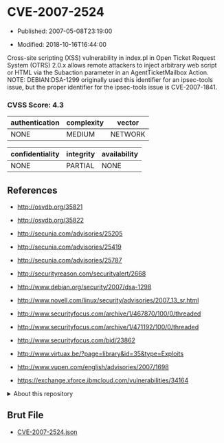 # CVE-2007-2524

- Published: 2007-05-08T23:19:00

- Modified: 2018-10-16T16:44:00

Cross-site scripting (XSS) vulnerability in index.pl in Open Ticket Request System (OTRS) 2.0.x allows remote attackers to inject arbitrary web script or HTML via the Subaction parameter in an AgentTicketMailbox Action.  NOTE: DEBIAN:DSA-1299 originally used this identifier for an ipsec-tools issue, but the proper identifier for the ipsec-tools issue is CVE-2007-1841.

### CVSS Score: **4.3**

| authentication | complexity | vector |
| --- | --- | --- |
| NONE | MEDIUM | NETWORK |

| confidentiality | integrity | availability |
| --- | --- | --- |
| NONE | PARTIAL | NONE |

## References

* http://osvdb.org/35821

* http://osvdb.org/35822

* http://secunia.com/advisories/25205

* http://secunia.com/advisories/25419

* http://secunia.com/advisories/25787

* http://securityreason.com/securityalert/2668

* http://www.debian.org/security/2007/dsa-1298

* http://www.novell.com/linux/security/advisories/2007_13_sr.html

* http://www.securityfocus.com/archive/1/467870/100/0/threaded

* http://www.securityfocus.com/archive/1/471192/100/0/threaded

* http://www.securityfocus.com/bid/23862

* http://www.virtuax.be/?page=library&id=35&type=Exploits

* http://www.vupen.com/english/advisories/2007/1698

* https://exchange.xforce.ibmcloud.com/vulnerabilities/34164

<details>
<summary>About this repository</summary> 

  This repository is part of the project [Live Hack CVE](https://github.com/Live-Hack-CVE). Main website can be found [www.live-hack.org](https://www.live-hack.org) 
  
  Made by [Sn0wAlice](https://github.com/Sn0wAlice) for the people that care about security and need to have a feed of the latest CVEs. Hope you enjoy it, don't forget to star the repo and follow me on [Twitter](https://twitter.com/Sn0wAlice) and [Github](https://github.com/Sn0wAlice). And that is my [personnal website](https://www.alice-snow.me/)

  - [Home Page](https://github.com/Live-Hack-CVE)
  - [Framework](https://github.com/Live-Hack-CVE/cve-framework)
  - [CVE database](https://github.com/Live-Hack-CVE/full_database)
  - [Changelog](https://github.com/Live-Hack-CVE/Changelog)
</details>

## Brut File

* [CVE-2007-2524.json](https://raw.githubusercontent.com/Live-Hack-CVE/full_database/main/cves/2007/CVE-2007-2524.json)

